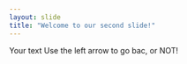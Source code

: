 ```yaml
---
layout: slide
title: "Welcome to our second slide!"
---
```

Your text
Use the left arrow to go bac, or NOT!
